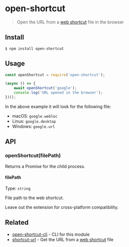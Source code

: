# open-shortcut

> Open the URL from a [web shortcut](https://en.wikipedia.org/wiki/File_shortcut) file in the browser


## Install

```
$ npm install open-shortcut
```


## Usage

```js
const openShortcut = require('open-shortcut');

(async () => {
	await openShortcut('google');
	console.log('URL opened in the browser');
})();
```

In the above example it will look for the following file:

- macOS: `google.webloc`
- Linux: `google.desktop`
- Windows: `google.url`


## API

### openShortcut(filePath)

Returns a Promise for the child process.

#### filePath

Type: `string`

File path to the web shortcut.

Leave out the extension for cross-platform compatibility.


## Related

- [open-shortcut-cli](https://github.com/sindresorhus/open-shortcut-cli) - CLI for this module
- [shortcut-url](https://github.com/sindresorhus/shortcut-url) - Get the URL from a [web shortcut](https://en.wikipedia.org/wiki/File_shortcut) file
